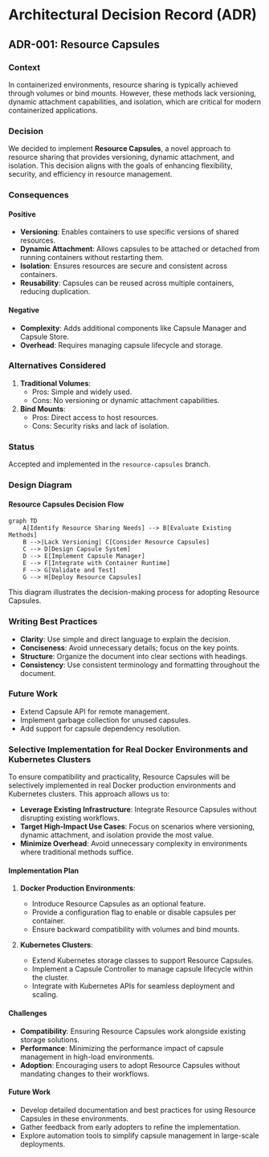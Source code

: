 # Architectural Decision Record (ADR)

## ADR-001: Resource Capsules

### Context
In containerized environments, resource sharing is typically achieved through volumes or bind mounts. However, these methods lack versioning, dynamic attachment capabilities, and isolation, which are critical for modern containerized applications.

### Decision
We decided to implement **Resource Capsules**, a novel approach to resource sharing that provides versioning, dynamic attachment, and isolation. This decision aligns with the goals of enhancing flexibility, security, and efficiency in resource management.

### Consequences
#### Positive
- **Versioning**: Enables containers to use specific versions of shared resources.
- **Dynamic Attachment**: Allows capsules to be attached or detached from running containers without restarting them.
- **Isolation**: Ensures resources are secure and consistent across containers.
- **Reusability**: Capsules can be reused across multiple containers, reducing duplication.

#### Negative
- **Complexity**: Adds additional components like Capsule Manager and Capsule Store.
- **Overhead**: Requires managing capsule lifecycle and storage.

### Alternatives Considered
1. **Traditional Volumes**:
   - Pros: Simple and widely used.
   - Cons: No versioning or dynamic attachment capabilities.
2. **Bind Mounts**:
   - Pros: Direct access to host resources.
   - Cons: Security risks and lack of isolation.

### Status
Accepted and implemented in the `resource-capsules` branch.

### Design Diagram

#### Resource Capsules Decision Flow
```mermaid
graph TD
    A[Identify Resource Sharing Needs] --> B[Evaluate Existing Methods]
    B -->|Lack Versioning| C[Consider Resource Capsules]
    C --> D[Design Capsule System]
    D --> E[Implement Capsule Manager]
    E --> F[Integrate with Container Runtime]
    F --> G[Validate and Test]
    G --> H[Deploy Resource Capsules]
```

This diagram illustrates the decision-making process for adopting Resource Capsules.

### Writing Best Practices
- **Clarity**: Use simple and direct language to explain the decision.
- **Conciseness**: Avoid unnecessary details; focus on the key points.
- **Structure**: Organize the document into clear sections with headings.
- **Consistency**: Use consistent terminology and formatting throughout the document.

### Future Work
- Extend Capsule API for remote management.
- Implement garbage collection for unused capsules.
- Add support for capsule dependency resolution.

### Selective Implementation for Real Docker Environments and Kubernetes Clusters

To ensure compatibility and practicality, Resource Capsules will be selectively implemented in real Docker production environments and Kubernetes clusters. This approach allows us to:

- **Leverage Existing Infrastructure**: Integrate Resource Capsules without disrupting existing workflows.
- **Target High-Impact Use Cases**: Focus on scenarios where versioning, dynamic attachment, and isolation provide the most value.
- **Minimize Overhead**: Avoid unnecessary complexity in environments where traditional methods suffice.

#### Implementation Plan
1. **Docker Production Environments**:
   - Introduce Resource Capsules as an optional feature.
   - Provide a configuration flag to enable or disable capsules per container.
   - Ensure backward compatibility with volumes and bind mounts.

2. **Kubernetes Clusters**:
   - Extend Kubernetes storage classes to support Resource Capsules.
   - Implement a Capsule Controller to manage capsule lifecycle within the cluster.
   - Integrate with Kubernetes APIs for seamless deployment and scaling.

#### Challenges
- **Compatibility**: Ensuring Resource Capsules work alongside existing storage solutions.
- **Performance**: Minimizing the performance impact of capsule management in high-load environments.
- **Adoption**: Encouraging users to adopt Resource Capsules without mandating changes to their workflows.

#### Future Work
- Develop detailed documentation and best practices for using Resource Capsules in these environments.
- Gather feedback from early adopters to refine the implementation.
- Explore automation tools to simplify capsule management in large-scale deployments.